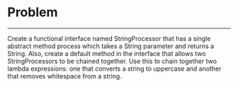 # Problem

---

Create a functional interface named StringProcessor that has a single abstract method process which takes a String
parameter and returns a String. Also, create a default method in the interface that allows two StringProcessors to be
chained together. Use this to chain together two lambda expressions: one that converts a string to uppercase and another
that removes whitespace from a string.